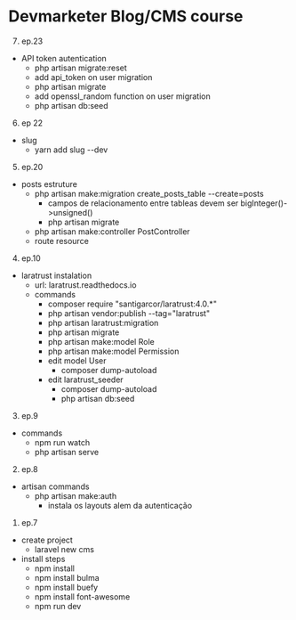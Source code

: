 # Devmarketer Blog/CMS course

7. ep.23
- API token autentication
  - php artisan migrate:reset
  - add api_token on user migration
  - php artisan migrate
  - add openssl_random function on user migration
  - php artisan db:seed

6. ep 22
- slug 
  - yarn add slug --dev

5. ep.20
- posts estruture
  - php artisan make:migration create_posts_table --create=posts
    - campos de relacionamento entre tableas devem ser bigInteger()->unsigned()
    - php artisan migrate
  - php artisan make:controller PostController
  - route resource

4. ep.10
- laratrust instalation
  - url: laratrust.readthedocs.io
  - commands
    - composer require "santigarcor/laratrust:4.0.*"
    - php artisan vendor:publish --tag="laratrust"
    - php artisan laratrust:migration
    - php artisan migrate
    - php artisan make:model Role
    - php artisan make:model Permission
    - edit model User
      - composer dump-autoload
    - edit laratrust_seeder
      - composer dump-autoload
      - php artisan db:seed

3. ep.9
- commands
  - npm run watch
  - php artisan serve
  
2. ep.8
- artisan commands
  - php artisan make:auth
    - instala os layouts alem da autenticação
    
1. ep.7 
- create project
  - laravel new cms
- install steps
  - npm install
  - npm install bulma
  - npm install buefy
  - npm install font-awesome
  - npm run dev
